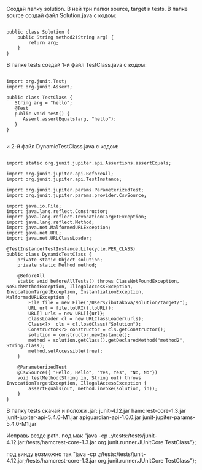 Создай папку solution. В ней три папки source, target и tests.
В папке source создай файл Solution.java  с кодом:

```

public class Solution {
    public String method2(String arg) {
        return arg;
    }
}

```

В папке tests создай 1-й файл TestClass.java  с кодом:

```

import org.junit.Test;
import org.junit.Assert;

public class TestClass {
   String arg = "hello";
   @Test
   public void test() {
      Assert.assertEquals(arg, "hello");
   }
}


```

и 2-й файл DynamicTestClass.java  с кодом:


```

import static org.junit.jupiter.api.Assertions.assertEquals;

import org.junit.jupiter.api.BeforeAll;
import org.junit.jupiter.api.TestInstance;

import org.junit.jupiter.params.ParameterizedTest;
import org.junit.jupiter.params.provider.CsvSource;

import java.io.File;
import java.lang.reflect.Constructor;
import java.lang.reflect.InvocationTargetException;
import java.lang.reflect.Method;
import java.net.MalformedURLException;
import java.net.URL;
import java.net.URLClassLoader;

@TestInstance(TestInstance.Lifecycle.PER_CLASS)
public class DynamicTestClass {
    private static Object solution;
    private static Method method;

    @BeforeAll
    static void beforeAllTests() throws ClassNotFoundException, NoSuchMethodException, IllegalAccessException, InvocationTargetException, InstantiationException, MalformedURLException {
        File file = new File("/Users/ibutakova/solution/target/");
        URL url = file.toURI().toURL();
        URL[] urls = new URL[]{url};
        ClassLoader cl = new URLClassLoader(urls);
        Class<?>  cls = cl.loadClass("Solution");
        Constructor<?> constructor = cls.getConstructor();
        solution = constructor.newInstance();
        method = solution.getClass().getDeclaredMethod("method2", String.class);
        method.setAccessible(true);
    }

    @ParameterizedTest
    @CsvSource({ "Hello, Hello", "Yes, Yes", "No, No"})
    void testMethod(String in, String out) throws InvocationTargetException, IllegalAccessException {
        assertEquals(out, method.invoke(solution, in));
    }
}

```

В папку tests скачай и положи .jar:
junit-4.12.jar
hamcrest-core-1.3.jar
junit-jupiter-api-5.4.0-M1.jar
apiguardian-api-1.0.0.jar
junit-jupiter-params-5.4.0-M1.jar

Исправь везде path.
под мак "java -cp .:/tests:/tests/junit-4.12.jar:/tests/hamcrest-core-1.3.jar org.junit.runner.JUnitCore TestClass"};

под винду возможно так "java -cp .;/tests:/tests/junit-4.12.jar;/tests/hamcrest-core-1.3.jar org.junit.runner.JUnitCore TestClass"};
